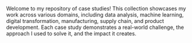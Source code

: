 Welcome to my repository of case studies! This collection showcases my work across various domains, including data analysis, machine learning, digital transformation, manufacturing, supply chain, and product development. Each case study demonstrates a real-world challenge, the approach I used to solve it, and the impact it creates.
